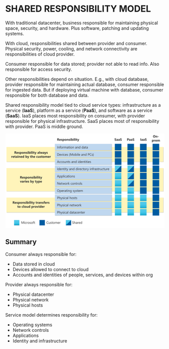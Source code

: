 # SHARED RESPONSIBILITY MODEL

With traditional datacenter, business responsible for maintaining physical space, security, and hardware. Plus software, patching and updating systems.

With cloud, responsibilities shared between provider and consumer. Physical security, power, cooling, and network connectivity are responsibilities of cloud provider.

Consumer responsible for data stored; provider not able to read info. Also responsible for access security.

Other responsibilities depend on situation. E.g., with cloud database, provider responsible for maintaining actual database, consumer responsible for ingested data. But if deploying virtual machine with database, consumer responsible for both database and data.

Shared responsibility model tied to cloud service types: infrastructure as a service (**IaaS**), platform as a service (**PaaS**), and software as a service (**SaaS**). IaaS places most responsibility on consumer, with provider responsible for physical infrastructure. SaaS places most of responsibility with provider. PaaS is middle ground.

![Shared Resonsibility](/assets/shared-responsibility.svg)

## Summary

Consumer always responsible for:

* Data stored in cloud
* Devices allowed to connect to cloud
* Accounts and identities of people, services, and devices within org

Provider always responsible for:

* Physical datacenter
* Physical network
* Physical hosts

Service model determines responsibility for:

* Operating systems
* Network controls
* Applications
* Identity and infrastructure

